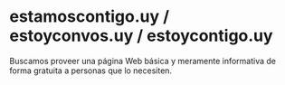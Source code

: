 # estamoscontigo.uy / estoyconvos.uy / estoycontigo.uy

Buscamos proveer una página Web básica y meramente informativa de forma gratuita a personas que lo necesiten.

